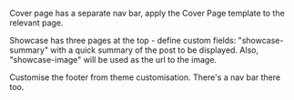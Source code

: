 Cover page has a separate nav bar, apply the Cover Page template to the relevant page.

Showcase has three pages at the top - define custom fields: "showcase-summary" with
a quick summary of the post to be displayed. Also, "showcase-image" will be used as the
url to the image.

Customise the footer from theme customisation. There's a nav bar there too.